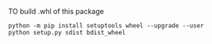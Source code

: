

TO build .whl of this package
```
python -m pip install setuptools wheel --upgrade --user
python setup.py sdist bdist_wheel
```
